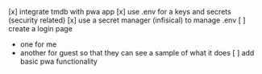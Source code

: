 [x] integrate tmdb with pwa app
[x] use .env for a keys and secrets (security related)
[x] use a secret manager (infisical) to manage .env
[ ] create a login page
- one for me
- another for guest so that they can see a sample of what it does
[ ] add basic pwa functionality
